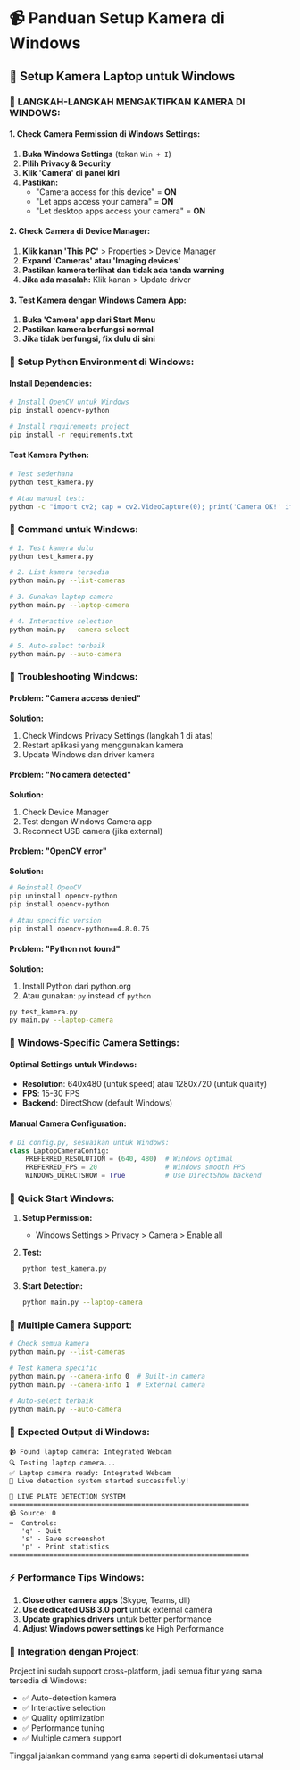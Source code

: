 # 📹 Panduan Setup Kamera di Windows

## 🎯 Setup Kamera Laptop untuk Windows

### 🔧 **LANGKAH-LANGKAH MENGAKTIFKAN KAMERA DI WINDOWS:**

#### **1. Check Camera Permission di Windows Settings:**
1. **Buka Windows Settings** (tekan `Win + I`)
2. **Pilih Privacy & Security** 
3. **Klik 'Camera' di panel kiri**
4. **Pastikan:**
   - "Camera access for this device" = **ON**
   - "Let apps access your camera" = **ON**
   - "Let desktop apps access your camera" = **ON**

#### **2. Check Camera di Device Manager:**
1. **Klik kanan 'This PC'** > Properties > Device Manager
2. **Expand 'Cameras' atau 'Imaging devices'**
3. **Pastikan kamera terlihat dan tidak ada tanda warning**
4. **Jika ada masalah:** Klik kanan > Update driver

#### **3. Test Kamera dengan Windows Camera App:**
1. **Buka 'Camera' app dari Start Menu**
2. **Pastikan kamera berfungsi normal**
3. **Jika tidak berfungsi, fix dulu di sini**

### 🐍 **Setup Python Environment di Windows:**

#### **Install Dependencies:**
```bash
# Install OpenCV untuk Windows
pip install opencv-python

# Install requirements project
pip install -r requirements.txt
```

#### **Test Kamera Python:**
```bash
# Test sederhana
python test_kamera.py

# Atau manual test:
python -c "import cv2; cap = cv2.VideoCapture(0); print('Camera OK!' if cap.isOpened() else 'Camera Failed')"
```

### 🚀 **Command untuk Windows:**

```bash
# 1. Test kamera dulu
python test_kamera.py

# 2. List kamera tersedia
python main.py --list-cameras

# 3. Gunakan laptop camera
python main.py --laptop-camera

# 4. Interactive selection
python main.py --camera-select

# 5. Auto-select terbaik
python main.py --auto-camera
```

### 🔧 **Troubleshooting Windows:**

#### **Problem: "Camera access denied"**
**Solution:**
1. Check Windows Privacy Settings (langkah 1 di atas)
2. Restart aplikasi yang menggunakan kamera
3. Update Windows dan driver kamera

#### **Problem: "No camera detected"**
**Solution:**
1. Check Device Manager
2. Test dengan Windows Camera app
3. Reconnect USB camera (jika external)

#### **Problem: "OpenCV error"**
**Solution:**
```bash
# Reinstall OpenCV
pip uninstall opencv-python
pip install opencv-python

# Atau specific version
pip install opencv-python==4.8.0.76
```

#### **Problem: "Python not found"**
**Solution:**
1. Install Python dari python.org
2. Atau gunakan: `py` instead of `python`
```bash
py test_kamera.py
py main.py --laptop-camera
```

### 🎥 **Windows-Specific Camera Settings:**

#### **Optimal Settings untuk Windows:**
- **Resolution**: 640x480 (untuk speed) atau 1280x720 (untuk quality)
- **FPS**: 15-30 FPS
- **Backend**: DirectShow (default Windows)

#### **Manual Camera Configuration:**
```python
# Di config.py, sesuaikan untuk Windows:
class LaptopCameraConfig:
    PREFERRED_RESOLUTION = (640, 480)  # Windows optimal
    PREFERRED_FPS = 20                 # Windows smooth FPS
    WINDOWS_DIRECTSHOW = True          # Use DirectShow backend
```

### 🏃 **Quick Start Windows:**

1. **Setup Permission:**
   - Windows Settings > Privacy > Camera > Enable all

2. **Test:**
   ```bash
   python test_kamera.py
   ```

3. **Start Detection:**
   ```bash
   python main.py --laptop-camera
   ```

### 📱 **Multiple Camera Support:**

```bash
# Check semua kamera
python main.py --list-cameras

# Test kamera specific
python main.py --camera-info 0  # Built-in camera
python main.py --camera-info 1  # External camera

# Auto-select terbaik
python main.py --auto-camera
```

### 🎯 **Expected Output di Windows:**

```
📹 Found laptop camera: Integrated Webcam
🔍 Testing laptop camera...
✅ Laptop camera ready: Integrated Webcam
🚀 Live detection system started successfully!

🎥 LIVE PLATE DETECTION SYSTEM
============================================================
📹 Source: 0
⌨️  Controls:
   'q' - Quit
   's' - Save screenshot
   'p' - Print statistics
============================================================
```

### ⚡ **Performance Tips Windows:**

1. **Close other camera apps** (Skype, Teams, dll)
2. **Use dedicated USB 3.0 port** untuk external camera
3. **Update graphics drivers** untuk better performance
4. **Adjust Windows power settings** ke High Performance

### 🔗 **Integration dengan Project:**

Project ini sudah support cross-platform, jadi semua fitur yang sama tersedia di Windows:

- ✅ Auto-detection kamera
- ✅ Interactive selection  
- ✅ Quality optimization
- ✅ Performance tuning
- ✅ Multiple camera support

Tinggal jalankan command yang sama seperti di dokumentasi utama!